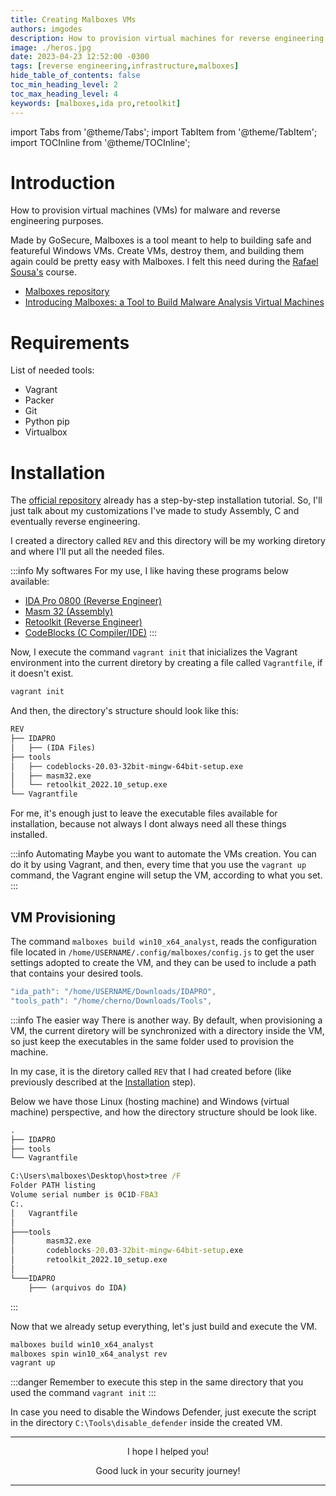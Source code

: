 ```yaml
---
title: Creating Malboxes VMs
authors: imgodes
description: How to provision virtual machines for reverse engineering study.
image: ./heros.jpg
date: 2023-04-23 12:52:00 -0300
tags: [reverse engineering,infrastructure,malboxes]
hide_table_of_contents: false
toc_min_heading_level: 2
toc_max_heading_level: 4
keywords: [malboxes,ida pro,retoolkit]
---
```


import Tabs from '@theme/Tabs';
import TabItem from '@theme/TabItem';
import TOCInline from '@theme/TOCInline';


# Introduction

How to provision virtual machines (VMs) for malware and reverse engineering purposes.

Made by GoSecure, Malboxes is a tool meant to help to building safe and featureful Windows VMs. Create VMs, destroy them, and building them again could be pretty easy with Malboxes. I felt this need during the [Rafael Sousa's](https://www.instagram.com/hackingnaweboficial/) course.

- [Malboxes repository](https://github.com/GoSecure/malboxes)
- [Introducing Malboxes: a Tool to Build Malware Analysis Virtual Machines](https://www.gosecure.net/blog/2017/02/16/introducing-malboxes-a-tool-to-build-malware-analysis-virtual-machines/)

# Requirements
List of needed tools:
- Vagrant
- Packer
- Git 
- Python pip
- Virtualbox 

# Installation

The [official repository](https://github.com/GoSecure/malboxes#installation) already has a step-by-step installation tutorial. So, I'll just talk about my customizations I've made to study Assembly, C and eventually reverse engineering. 

I created a directory called `REV` and this directory will be my working diretory and where I'll put all the needed files.

:::info My softwares
For my use, I like having these programs below available: 
- [IDA Pro 0800 (Reverse Engineer)](https://hex-rays.com/ida-pro/)
- [Masm 32 (Assembly)](https://www.masm32.com/download.htm)
- [Retoolkit (Reverse Engineer)](https://github.com/mentebinaria/retoolkit)
- [CodeBlocks (C Compiler/IDE)](https://www.codeblocks.org/)
:::

Now, I execute the command `vagrant init` that inicializes the Vagrant environment into the current diretory by creating a file called `Vagrantfile`, if it doesn't exist.

```bash
vagrant init
```

And then, the directory's structure should look like this: 
```txt title='Directory's Structure'
REV
├── IDAPRO
│   ├── (IDA Files)
├── tools
│   ├── codeblocks-20.03-32bit-mingw-64bit-setup.exe
│   ├── masm32.exe
│   └── retoolkit_2022.10_setup.exe
└── Vagrantfile
```

For me, it's enough just to leave the executable files available for installation, because not always I dont always need all these things installed.

:::info Automating
Maybe you want to automate the VMs creation. You can do it by using Vagrant, and then, every time that you use the `vagrant up` command, the Vagrant engine will setup the VM, according to what you set.
:::

## VM Provisioning

The command `malboxes build win10_x64_analyst`, reads the configuration file located in `/home/USERNAME/.config/malboxes/config.js` to get the user settings adopted to create the VM, and they can be used to include a path that contains your desired tools.

```js title='config.js'
"ida_path": "/home/USERNAME/Downloads/IDAPRO",
"tools_path": "/home/cherno/Downloads/Tools",
```

:::info The easier way
There is another way. By default, when provisioning a VM, the current diretory will be synchronized with a directory inside the VM, so just keep the executables in the same folder used to provision the machine.

In my case, it is the diretory called `REV` that I had created before (like previously described at the [Installation](#installation) step).

Below we have those Linux (hosting machine) and Windows (virtual machine) perspective, and how the directory structure should be look like. 

<Tabs className="unique-tabs">
<TabItem value="linuxhost" label="Linux Host">

```txt
.
├── IDAPRO
├── tools
└── Vagrantfile
```

</TabItem>
<TabItem value="windowsvm" label="Windows VM">

```cmd
C:\Users\malboxes\Desktop\host>tree /F
Folder PATH listing
Volume serial number is 0C1D-FBA3
C:.
│   Vagrantfile
│
├───tools
│       masm32.exe
│       codeblocks-20.03-32bit-mingw-64bit-setup.exe
│       retoolkit_2022.10_setup.exe
│
└───IDAPRO
    ├─── (arquivos do IDA)
```

</TabItem>
</Tabs>

:::

Now that we already setup everything, let's just build and execute the VM.

```bash
malboxes build win10_x64_analyst
malboxes spin win10_x64_analyst rev
vagrant up
```

:::danger
Remember to execute this step in the same directory that you used the command `vagrant init`
:::

In case you need to disable the Windows Defender, just execute the script in the directory `C:\Tools\disable_defender` inside the created VM.

---

<center>
I hope I helped you!

Good luck in your security journey!
</center>

---